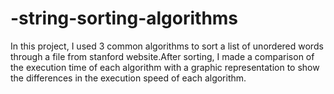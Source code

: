# -string-sorting-algorithms
In this project, I used 3 common algorithms to sort a list of unordered words through a file from stanford website.After sorting, I made a comparison of the execution time of each algorithm with a graphic representation to show the differences in the execution speed of each algorithm. 
